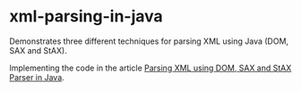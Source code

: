 # xml-parsing-in-java
Demonstrates three different techniques for parsing XML using Java (DOM, SAX and StAX).

Implementing the code in the article
[Parsing XML using DOM, SAX and StAX Parser in Java](http://www.javacodegeeks.com/2013/05/parsing-xml-using-dom-sax-and-stax-parser-in-java.html).
